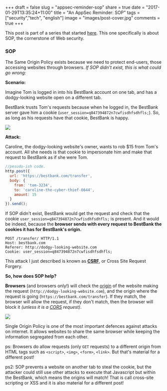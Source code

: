 +++
draft = false
slug = "appsec-reminder-sop"
share = true
date = "2017-01-29T13:35:24+11:00"
title = "An AppSec Reminder: SOP"
tags = ["security","tech", "english"]
image = "images/post-cover.jpg"
comments = true
+++
<br>

This post is part of a series that started [here](/post/appsec-reminder). This one specifically is about SOP, the cornerstone of Web security. <!--more-->

### SOP
The Same Origin Policy exists because we need to protect end-users, those accessing websites through browsers. _If SOP didn't exist, this is what could go wrong:_

**Scenario:**

Imagine Tom is logged in into his BestBank account on one tab, and has a dodgy-looking website open on a different tab.

BestBank trusts Tom's requests because when he logged in, the BestBank server gave him a cookie (`user_session=q847394872n7cwfisdhfsdhfls;`). So, as long as his requests have that cookie, BestBank is happy.

<img src="/images/csrf1.png" class="responsive-centered-image" />

**Attack:**

Caroline, the dodgy-looking website's owner, wants to rob $15 from Tom's account. All she needs is that cookie to impersonate him and make that request to BestBank as if she were Tom.

``` javascript
//pesudo-ish code.
http.post({
  url: 'https://bestbank.com/transfer',
  body: {
    from: 'tom-3234',
    to: 'caroline-the-cyber-thief-6644',
    amount: 15
  }
}).send();
```

If SOP didn't exist, BestBank would get the request and check that the cookie `user_session=q847394872n7cwfisdhfsdhfls;` is present.
And it would be indeed, because the **browser sends with every request to BestBank the cookies it has for BestBank's origin.**

```
POST /transfer/ HTTP/1.1
Host: bestbank.com
Referer: http://dodgy-looking-website.com
Cookie: user_session=q847394872n7cwfisdhfsdhfls;
```

This attack I just described is known as **[CSRF]**, or Cross Site Request Forgery.

**So, how does SOP help?**

**Browsers** (and browsers only!) will check the [origin] of the website making the request (`http://dodgy-looking-website.com`), and the origin where the request is going (`https://bestbank.com/transfer`). If they match, the browser will allow the request, if they don't match, then the browser will block it _(unless it is a [CORS] request)_.

<img src="/images/csrf2.png" class="responsive-centered-image" />

Single Origin Policy is one of the most important defences against attacks on internet. It allows websites to share the same browser while keeping the information segregated from each other.

ps: Browsers do allow requests (only `GET` requests) to a different origin from HTML tags such as `<script>`, `<img>`, `<form>`, `<link>`. But that's material for a different post!

ps2: SOP prevents a website on another tab to steal the cookie, but the attacker could still use other attacks to execute that Javascript but within the BestBank, which means the origins will match! That is call cross-site scripting or XSS and it is also material for a different post!

[origin]: http://CHANGEMEFORAREALREFERENCE
[CORS]: /post/appsec-reminder-cors
[CSRF]: /post/appsec-reminder-csrf
